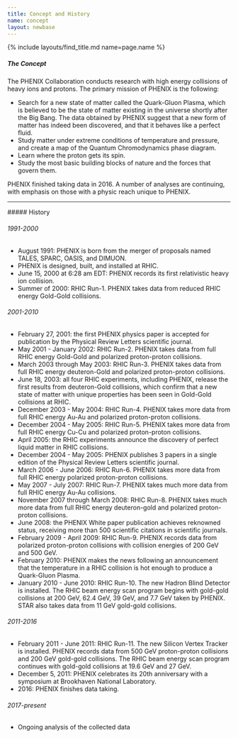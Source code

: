 ```yaml
---
title: Concept and History
name: concept
layout: newbase
---
```

{% include layouts/find_title.md name=page.name %}

##### The Concept

The PHENIX Collaboration conducts research with high energy collisions of heavy ions and protons. The primary mission of PHENIX is the following:
* Search for a new state of matter called the Quark-Gluon Plasma, which is believed to be the state of matter existing in the universe shortly after the Big Bang. The data obtained by PHENIX suggest that a new form of matter has indeed been discovered, and that it behaves like a perfect fluid.
* Study matter under extreme conditions of temperature and pressure, and create a map of the Quantum Chromodynamics phase diagram.
* Learn where the proton gets its spin.
* Study the most basic building blocks of nature and the forces that govern them.

PHENIX finished taking data in 2016. A number of analyses are continuing, with emphasis on those with a physic reach unique to PHENIX.

<hr/>
##### History

###### 1991-2000

* August 1991: PHENIX is born from the merger of proposals named TALES, SPARC, OASIS, and DIMUON.
* PHENIX is designed, built, and installed at RHIC.
* June 15, 2000 at 6:28 am EDT: PHENIX records its first relativistic heavy ion collision.
* Summer of 2000: RHIC Run-1. PHENIX takes data from reduced RHIC energy Gold-Gold collisions.

###### 2001-2010

* February 27, 2001: the first PHENIX physics paper is accepted for publication by the Physical Review Letters scientific journal.
* May 2001 - January 2002: RHIC Run-2. PHENIX takes data from full RHIC energy Gold-Gold and polarized proton-proton collisions.
* March 2003 through May 2003: RHIC Run-3. PHENIX takes data from full RHIC energy deuteron-Gold and polarized proton-proton collisions.
* June 18, 2003: all four RHIC experiments, including PHENIX, release the first results from deuteron-Gold collisions, which confirm that a new state of matter with unique properties has been seen in Gold-Gold collisions at RHIC.
* December 2003 - May 2004: RHIC Run-4. PHENIX takes more data from full RHIC energy Au-Au and polarized proton-proton collisions.
* December 2004 - May 2005: RHIC Run-5. PHENIX takes more data from full RHIC energy Cu-Cu and polarized proton-proton collisions.
* April 2005: the RHIC experiments announce the discovery of perfect liquid matter in RHIC collisions.
* December 2004 - May 2005: PHENIX publishes 3 papers in a single edition of the Physical Review Letters scientific journal.
* March 2006 - June 2006: RHIC Run-6. PHENIX takes more data from full RHIC energy polarized proton-proton collisions.
* May 2007 - July 2007: RHIC Run-7. PHENIX takes much more data from full RHIC energy Au-Au collisions.
* November 2007 through March 2008: RHIC Run-8. PHENIX takes much more data from full RHIC energy deuteron-gold and polarized proton-proton collisions.
* June 2008: the PHENIX White paper publication achieves reknowned status, receiving more than 500 scientific citations in scientific journals.
* February 2009 - April 2009: RHIC Run-9. PHENIX records data from polarized proton-proton collisions with collision energies of 200 GeV and 500 GeV.
* February 2010: PHENIX makes the news following an announcement that the temperature in a RHIC collision is hot enough to produce a Quark-Gluon Plasma.
* January 2010 - June 2010: RHIC Run-10. The new Hadron Blind Detector is installed. The RHIC beam energy scan program begins with gold-gold collisions at 200 GeV, 62.4 GeV, 39 GeV, and 7.7 GeV taken by PHENIX. STAR also takes data from 11 GeV gold-gold collisions.

###### 2011-2016

* February 2011 - June 2011: RHIC Run-11. The new Silicon Vertex Tracker is installed. PHENIX records data from 500 GeV proton-proton collisions and 200 GeV gold-gold collisions.  The RHIC beam energy scan program continues with gold-gold collisions at 19.6 GeV and 27 GeV.
* December 5, 2011: PHENIX celebrates its 20th anniversary with a symposium at Brookhaven National Laboratory.
* 2016: PHENIX finishes data taking.

###### 2017-present

* Ongoing analysis of the collected data
